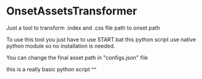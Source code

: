 # OnsetAssetsTransformer
Just a tool to transform .index and .css file path to onset path

To use this tool you just have to use START.bat this python script use native python module so no installation is needed.

You can change the final asset path in "configs.json" file

this is a really basic python script ^^
